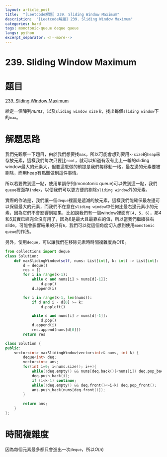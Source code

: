 ```yaml
---
layout: article_post
title:  "[Leetcode解題] 239. Sliding Window Maximum"
description:  "[Leetcode解題] 239. Sliding Window Maximum"
categories: hard 
tags: monotonic-queue deque queue
langs: python
excerpt_separator: <!--more-->
---
```


# 239. Sliding Window Maximum

# 題目

[239. Sliding Window Maximum](https://leetcode.com/problems/sliding-window-maximum/description/)

給定一個陣列$nums$，以及`sliding window size` $k$，找出每個`sliding window`下的`max`。

<!--more-->

# 解題思路

我們先觀察一下題目，由於我們想要找`max`，所以可能會想到要用`k-size`的`heap`來存放元素，這樣我們每次只要比`root`，就可以知道有沒有比上一輪的sliding window最大的元素大，但要這麼做的前提是我們每移動一格，最左邊的元素要被剔除，而用heap有點難做到這件事情。

所以若要做到這一點，使用單調佇列(monotonic queue)可以做到這一點，我們`queue`裡面存`index`，以便我們可以更方便的剔除`sliding window`外的元素。

實際的作法是，我們讓一個`deque`裡面是遞減的放元素，這樣我們能確保最左邊可以保留最大的元素，而我們不在意在`sliding window`中任何比最右邊元素小的元素，因為它們不會影響到結果，比如說我們有一個window裡面有`[4, 5, 6]`，那4和5其實已經完全沒有用了，因為6是最大且最靠右的值，所以當我們繼續往右slide，可能會影響結果的只有`6`，我們可以從這個角度切入想到使用`monotonic queue`的作法。

另外，使用`deque`，可以讓我們在移除元素時時間複雜度為$O(1)$。

```python
from collections import deque
class Solution:
    def maxSlidingWindow(self, nums: List[int], k: int) -> List[int]:
        d = deque()
        res = []
        for i in range(k-1):
            while d and nums[i] > nums[d[-1]]:
                d.pop()
            d.append(i)

        for i in range(k-1, len(nums)):
            if d and i - d[0] >= k:
                d.popleft()

            while d and nums[i] > nums[d[-1]]:
                d.pop()
            d.append(i)
            res.append(nums[d[0]])
        return res
```

```cpp
class Solution {
public:
    vector<int> maxSlidingWindow(vector<int>& nums, int k) {
        deque<int> deq;
        vector<int> ans;
        for(int i=0; i<nums.size(); i++){
            while(!deq.empty() && nums[deq.back()]<nums[i]) deq.pop_back();
            deq.push_back(i);
            if (i<k-1) continue;
            while(!deq.empty() && deq.front()<=i-k) deq.pop_front();
            ans.push_back(nums[deq.front()]);
        }
        
        return ans;
    }
};
```

# 時間複雜度

因為每個元素最多都只會進出一次`deque`，所以$O(n)$